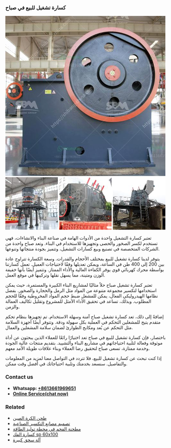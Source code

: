 <h3>كسارة تشغيل للبيع في صباح</h3><img src='1701853126.jpg' alt=''><p>تعتبر كسارة التشغيل واحدة من الأدوات الهامة في صناعة البناء والانشاءات، فهي تستخدم لكسر الصخور والحصى وتجهيزها للاستخدام في البناء. وتعد صباح واحدة من الشركات المتخصصة في تصنيع وبيع كسارات التشغيل، وتتميز بجودة منتجاتها وتنوعها.</p><p>يتوفر لدينا كسارة تشغيل للبيع بمختلف الأحجام والقدرات. وسعة الكسارة تتراوح عادة بين 200 إلى 400 طن في الساعة، ويمكن تعديلها وفقًا لاحتياجات العميل. تعمل كسارتنا بواسطة محرك كهربائي قوي يوفر الكفاءة العالية والأداء الممتاز. وتتميز أيضًا بأنها خفيفة الوزن ومتينة، مما يسهل نقلها وتركيبها في موقع العمل.</p><p>تعتبر كسارة تشغيل صباح حلاً مثاليًا لمشاريع البناء الكبيرة والمستمرة، حيث يمكن استخدامها لتكسير مجموعة متنوعة من المواد مثل الرمل والحجارة والصخور. بفضل نظامها الهيدروليكي الفعال، يمكن للمشغل ضبط حجم المواد المخروطية وفقًا للحجم المطلوب. وبذلك، تساعد في تحقيق الأداء الأمثل للمشروع وتقليل تكاليف العمالة والزمن.</p><p>إضافةً إلى ذلك، تعد كسارة تشغيل صباح آمنة وسهلة الاستخدام. تم تجهيزها بنظام تحكم متقدم يتيح للمشغلين التحكم في العملية بكل سهولة ودقة. وتتوفر أيضًا أجهزة السلامة مثل التحكم عن بُعد ومكابح الطوارئ لضمان سلامة المشغلين والعمال.</p><p>باختصار، فإن كسارة تشغيل للبيع في صباح تعد اختيارًا رائعًا للعملاء الذين يبحثون عن أداة موثوقة وفعالة لتلبية احتياجاتهم في مشاريع البناء والتشييد. بتقديم منتجات عالية الجودة وخدمة ممتازة، تسعى صباح لتحقيق رضا العملاء وبناء علاقات طويلة الأمد معهم.</p><p>إذا كنت تبحث عن كسارة تشغيل للبيع، فلا تتردد في التواصل معنا لمزيد من المعلومات والتفاصيل. سنسعد بخدمتك وتلبية احتياجاتك في أفضل وقت ممكن.</p><h3>Contact us</h3><ul><li><strong>Whatsapp:&nbsp;<a href="https://wa.me/8613661969651">+8613661969651</a></strong></li><li><a href="https://swt.shibang-china.com/?git&amp;zhl&amp;كسارة تشغيل للبيع في صباح"><strong>Online Service(chat now)</strong></a></li></ul><h3>Related</h3><ul><li><a href='طحن الكرة الصين.md'>طحن الكرة الصين</a></li><li><a href='تصميم مصانع التكسير الصناعية.md'>تصميم مصانع التكسير الصناعية</a></li><li><a href='مطحنة الفحم في محطة توليد الطاقة.md'>مطحنة الفحم في محطة توليد الطاقة</a></li><li><a href='كسارة الفك sp 60x100.md'>كسارة الفك sp 60x100</a></li><li><a href='آلة سحق كبيرة.md'>آلة سحق كبيرة</a></li></ul>